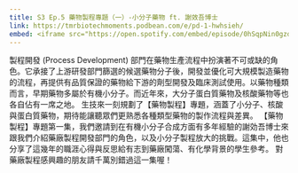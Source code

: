 ```yaml
---
title: S3 Ep.5 藥物製程專題（一）-小分子藥物 ft. 謝效吾博士
link: https://tmrbiotechmoments.podbean.com/e/pd-1-hwhsieh/
embed: <iframe src="https://open.spotify.com/embed/episode/0hSqpNin0gzd3aV6qIGs2y" width="100%" height="232" frameborder="0" allowtransparency="true" allow="encrypted-media"></iframe>
---
```


製程開發 (Process Development) 部門在藥物生產流程中扮演著不可或缺的角色。它承接了上游研發部門篩選的候選藥物分子後，開發並優化可大規模製造藥物的流程，再提供有品質保證的藥物給下游的劑型開發及臨床測試使用。以藥物種類而言，早期藥物多屬於有機小分子。而近年來，大分子蛋白質藥物及核酸藥物等也各自佔有一席之地。
生技來一刻規劃了【藥物製程】專題，涵蓋了小分子、核酸與蛋白質藥物，期待能讓聽眾們更熟悉各種類型藥物的製作流程與差異。
【藥物製程】專題第一集，我們邀請到在有機小分子合成方面有多年經驗的謝効吾博士來跟我們介紹藥廠製程開發部門的角色，以及小分子製程放大的挑戰。這集中，他也分享了這幾年的職涯心得與反思給有志到藥廠闖蕩、有化學背景的學生參考。
對藥廠製程感興趣的朋友請千萬別錯過這一集喔！